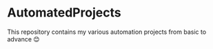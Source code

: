 # AutomatedProjects
This repository contains my various automation projects from basic to advance 😊
